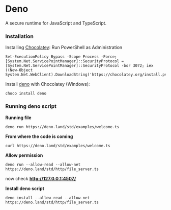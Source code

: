 # Deno

A secure runtime for JavaScript and TypeScript.

### Installation

Installing [Chocolatey](https://chocolatey.org/docs/installation): Run PowerShell as Administration 
```
Set-ExecutionPolicy Bypass -Scope Process -Force; [System.Net.ServicePointManager]::SecurityProtocol = [System.Net.ServicePointManager]::SecurityProtocol -bor 3072; iex ((New-Object System.Net.WebClient).DownloadString('https://chocolatey.org/install.ps1'))
```

Install [deno](https://deno.land/#installation) with Chocolatey (Windows):
```
choco install deno
```

### Running deno script 


**Running file**
```
deno run https://deno.land/std/examples/welcome.ts
```

**From where the code is coming**
```
curl https://deno.land/std/examples/welcome.ts
```

**Allow permission**

```
deno run --allow-read --allow-net https://deno.land/std/http/file_server.ts
```

now check __http://127.0.0.1:4507/__

**Install deno script**
```
deno install --allow-read --allow-net https://deno.land/std/http/file_server.ts
```


